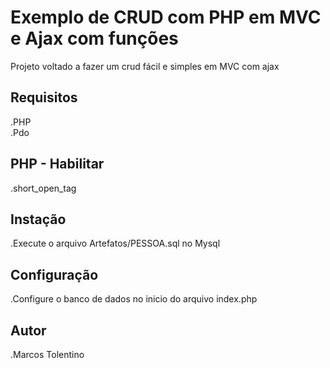 # Exemplo de CRUD com PHP em MVC e Ajax com funções

Projeto voltado a fazer um crud fácil e simples em MVC com ajax

## Requisitos

.PHP  
.Pdo    

## PHP - Habilitar

.short_open_tag

## Instação

.Execute o arquivo Artefatos/PESSOA.sql no Mysql

## Configuração

.Configure o banco de dados no inicio do arquivo index.php

## Autor

.Marcos Tolentino
